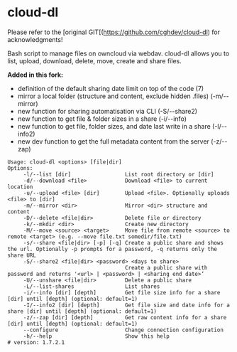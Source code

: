 # cloud-dl

Please refer to the [original GIT[(https://github.com/cghdev/cloud-dl) for acknowledgments!

Bash script to manage files on owncloud via webdav. cloud-dl allows you to list, upload, download, delete, move, create and share files.

**Added in this fork:**

* definition of the default sharing date limit on top of the code (7)
* mirror a local folder (structure and content, exclude hidden .files) (-m/--mirror)
* new function for sharing automatisation via CLI (-S/--share2)
* new function to get file & folder sizes in a share (-i/--info)
* new function to get file, folder sizes, and date last write in a share (-I/--info2)
* new dev function to get the full metadata content from the server (-z/--zap)

```
Usage: cloud-dl <options> [file|dir]
Options:
	 -l/--list [dir]                 List root directory or [dir]
	 -d/--download <file>            Download <file> to current location
	 -u/--upload <file> [dir]        Upload <file>. Optionally uploads <file> to [dir]
	 -m/--mirror <dir>               Mirror <dir> structure and content
	 -D/--delete <file|dir>          Delete file or directory
	 -k/--mkdir <dir>                Create new directory
	 -M/--move <source> <target>     Move file from remote <source> to remote <target> (e.g. --move file.txt somedir/file.txt)
	 -s/--share <file|dir> [-p] [-q] Create a public share and shows the url. Optionally -p prompts for a password, -q returns only the share URL
	 -S/--share2 <file|dir> <password> <days to share> 
	                                 Create a public share with password and returns '<url> | <password> | <sharing end date>‘
	 -U/--unshare <file|dir>         Delete a public share
	 -L/--list-shares                List shares
	 -i/--info [dir] [depth]         Get file size info for a share [dir] until [depth] (optional: default=1)
	 -I/--info2 [dir] [depth]        Get file size and date info for a share [dir] until [depth] (optional: default=1)
	 -z/--zap [dir] [depth]          Get raw content info for a share [dir] until [depth] (optional: default=1)
	 --configure                     Change connection configuration
	 -h/--help                       Show this help
# version: 1.7.2.1
```
